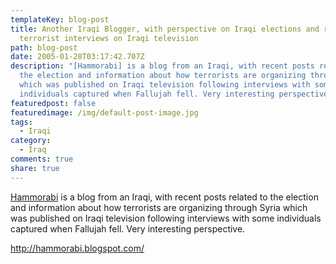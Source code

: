 ```yaml
---
templateKey: blog-post
title: Another Iraqi Blogger, with perspective on Iraqi elections and recent
  terrorist interviews on Iraqi television
path: blog-post
date: 2005-01-28T03:17:42.707Z
description: "[Hammorabi] is a blog from an Iraqi, with recent posts related to
  the election and information about how terrorists are organizing through Syria
  which was published on Iraqi television following interviews with some
  individuals captured when Fallujah fell. Very interesting perspective."
featuredpost: false
featuredimage: /img/default-post-image.jpg
tags:
  - Iraqi
category:
  - Iraq
comments: true
share: true
---
```

<!--StartFragment-->

[Hammorabi](http://hammorabi.blogspot.com/) is a blog from an Iraqi, with recent posts related to the election and information about how terrorists are organizing through Syria which was published on Iraqi television following interviews with some individuals captured when Fallujah fell. Very interesting perspective.

<http://hammorabi.blogspot.com/>

<!--EndFragment-->